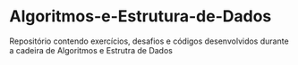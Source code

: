 # Algoritmos-e-Estrutura-de-Dados
Repositório contendo exercícios, desafios e códigos desenvolvidos durante a cadeira de Algoritmos e Estrutra de Dados
